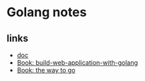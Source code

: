 # Golang notes

## links
- [doc](http://docs.studygolang.com/pkg/)
- [Book: build-web-application-with-golang](https://github.com/astaxie/build-web-application-with-golang/blob/master/zh/preface.md)
- [Book: the way to go](https://github.com/Unknwon/the-way-to-go_ZH_CN/blob/master/eBook/directory.md)
